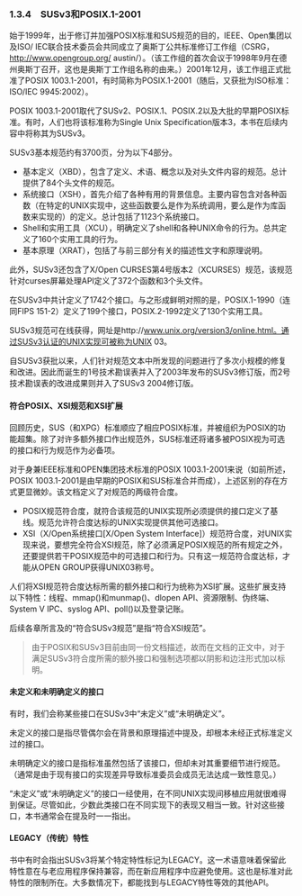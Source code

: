 ### 1.3.4　SUSv3和POSIX.1-2001

始于1999年，出于修订并加强POSIX标准和SUS规范的目的，IEEE、Open集团以及ISO/ IEC联合技术委员会共同成立了奥斯丁公共标准修订工作组（CSRG，http://www.opengroup.org/ austin/）。（该工作组的首次会议于1998年9月在德州奥斯丁召开，这也是奥斯丁工作组名称的由来。）2001年12月，该工作组正式批准了POSIX 1003.1-2001，有时简称为POSIX.1-2001（随后，又获批为ISO标准：ISO/IEC 9945:2002）。

POSIX 1003.1-2001取代了SUSv2、POSIX.1、POSIX.2以及大批的早期POSIX标准。有时，人们也将该标准称为Single Unix Specification版本3，本书在后续内容中将称其为SUSv3。

SUSv3基本规范约有3700页，分为以下4部分。

+ 基本定义（XBD），包含了定义、术语、概念以及对头文件内容的规范。总计提供了84个头文件的规范。
+ 系统接口（XSH），首先介绍了各种有用的背景信息。主要内容包含对各种函数（在特定的UNIX实现中，这些函数要么是作为系统调用，要么是作为库函数来实现的）的定义。总计包括了1123个系统接口。
+ Shell和实用工具（XCU），明确定义了shell和各种UNIX命令的行为。总共定义了160个实用工具的行为。
+ 基本原理（XRAT），包括了与前三部分有关的描述性文字和原理说明。

此外，SUSv3还包含了X/Open CURSES第4号版本2（XCURSES）规范，该规范针对curses屏幕处理API定义了372个函数和3个头文件。

在SUSv3中共计定义了1742个接口。与之形成鲜明对照的是，POSIX.1-1990（连同FIPS 151-2）定义了199个接口，POSIX.2-1992定义了130个实用工具。

SUSv3规范可在线获得，网址是http://www.unix.org/version3/online.html。通过SUSv3认证的UNIX实现可被称为UNIX 03。

自SUSv3获批以来，人们针对规范文本中所发现的问题进行了多次小规模的修复和改进。因此而诞生的1号技术勘误表并入了2003年发布的SUSv3修订版，而2号技术勘误表的改进成果则并入了SUSv3 2004修订版。

#### 符合POSIX、XSI规范和XSI扩展

回顾历史，SUS（和XPG）标准顺应了相应POSIX标准，并被组织为POSIX的功能超集。除了对许多额外接口作出规范外，SUS标准还将诸多被POSIX视为可选的接口和行为规范作为必备项。

对于身兼IEEE标准和OPEN集团技术标准的POSIX 1003.1-2001来说（如前所述，POSIX 1003.1-2001是由早期的POSIX和SUS标准合并而成），上述区别的存在方式更显微妙。该文档定义了对规范的两级符合度。

+ POSIX规范符合度，就符合该规范的UNIX实现所必须提供的接口定义了基线。规范允许符合度达标的UNIX实现提供其他可选接口。
+ XSI（X/Open系统接口[X/Open System Interface]）规范符合度，对UNIX实现来说，要想完全符合XSI规范，除了必须满足POSIX规范的所有规定之外，还要提供若干POSIX规范中的可选接口和行为。只有这一规范符合度达标，才能从OPEN GROUP获得UNIX03称号。

人们将XSI规范符合度达标所需的额外接口和行为统称为XSI扩展。这些扩展支持以下特性：线程、mmap()和munmap()、dlopen API、资源限制、伪终端、System V IPC、syslog API、poll()以及登录记账。

后续各章所言及的“符合SUSv3规范”是指“符合XSI规范”。

> 由于POSIX和SUSv3目前由同一份文档描述，故而在文档的正文中，对于满足SUSv3符合度所需的额外接口和强制选项都以阴影和边注形式加以标明。

#### 未定义和未明确定义的接口

有时，我们会称某些接口在SUSv3中“未定义”或“未明确定义”。

未定义的接口是指尽管偶尔会在背景和原理描述中提及，却根本未经正式标准定义过的接口。

未明确定义的接口是指标准虽然包括了该接口，但却未对其重要细节进行规范。（通常是由于现有接口的实现差异导致标准委员会成员无法达成一致性意见。）

“未定义”或“未明确定义”的接口一经使用，在不同UNIX实现间移植应用就很难得到保证。尽管如此，少数此类接口在不同实现下的表现又相当一致。针对这些接口，本书通常会在提及时一一指出。

#### LEGACY（传统）特性

书中有时会指出SUSv3将某个特定特性标记为LEGACY。这一术语意味着保留此特性意在与老应用程序保持兼容，而在新应用程序中应避免使用。这也是标准对此特性的限制所在。大多数情况下，都能找到与LEGACY特性等效的其他API。

